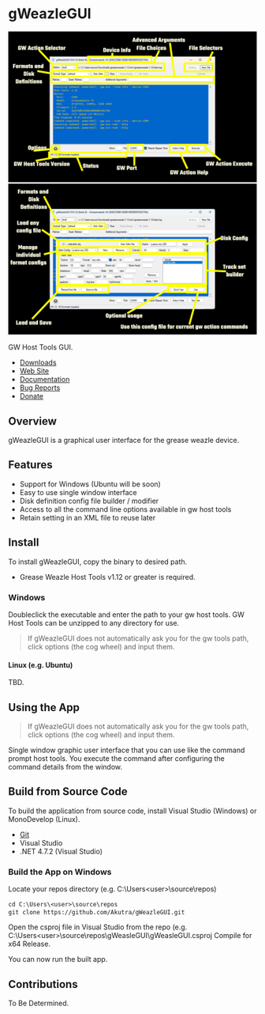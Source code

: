 # gWeazleGUI

![gWeazleGUI](gWeazleGUIMainScreen.jpg)
![gWeazleGUI](gWeazleGUIDDCfgScreen.jpg)

GW Host Tools GUI.

- [Downloads](https://github.com/Akutra/gWeazleGUI/releases)
- [Web Site](https://github.com/Akutra/gWeazleGUI)
- [Documentation]()
- [Bug Reports](https://github.com/Akutra/gWeazleGUI/issues)
- [Donate]()

## Overview

gWeazleGUI is a graphical user interface for the grease weazle device.

## Features

* Support for Windows (Ubuntu will be soon)
* Easy to use single window interface
* Disk definition config file builder / modifier
* Access to all the command line options available in gw host tools 
* Retain setting in an XML file to reuse later

## Install

To install gWeazleGUI, copy the binary to desired path.
- Grease Weazle Host Tools v1.12 or greater is required.

### Windows

Doubleclick the executable and enter the path to your gw host tools. GW Host Tools can be unzipped to any directory for use.
>If gWeazleGUI does not automatically ask you for the gw tools path, click options (the cog wheel) and input them.

#### Linux (e.g. Ubuntu)

TBD.

## Using the App

>If gWeazleGUI does not automatically ask you for the gw tools path, click options (the cog wheel) and input them.

Single window graphic user interface that you can use like the command prompt host tools. You execute the command after configuring the command details from the window.

## Build from Source Code

To build the application from source code, install Visual Studio (Windows) or MonoDevelop (Linux).

- [Git](https://git-scm.com/)
- Visual Studio
- .NET 4.7.2 (Visual Studio)

### Build the App on Windows

Locate your repos directory (e.g. C:\Users\<user>\source\repos\)
```
cd C:\Users\<user>\source\repos
git clone https://github.com/Akutra/gWeazleGUI.git
```
Open the csproj file in Visual Studio from the repo (e.g. C:\Users\<user>\source\repos\gWeasleGUI\gWeasleGUI.csproj
Compile for x64 Release.

You can now run the built app.

## Contributions

To Be Determined.
